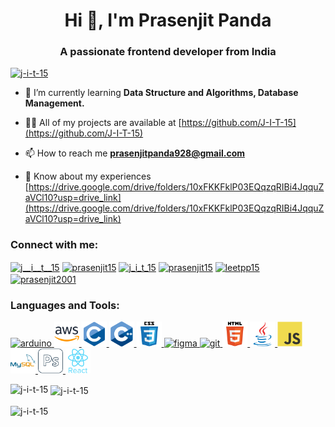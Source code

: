 <h1 align="center">Hi 👋, I'm Prasenjit Panda</h1>
<h3 align="center">A passionate frontend developer from India</h3>

<p align="left"> <a href="https://github.com/ryo-ma/github-profile-trophy"><img src="https://github-profile-trophy.vercel.app/?username=j-i-t-15" alt="j-i-t-15" /></a> </p>

- 🌱 I’m currently learning **Data Structure and Algorithms, Database Management.**

- 👨‍💻 All of my projects are available at [https://github.com/J-I-T-15](https://github.com/J-I-T-15)

- 📫 How to reach me **prasenjitpanda928@gmail.com**

- 📄 Know about my experiences [https://drive.google.com/drive/folders/10xFKKFklP03EQqzqRIBi4JqquZaVCl10?usp=drive_link](https://drive.google.com/drive/folders/10xFKKFklP03EQqzqRIBi4JqquZaVCl10?usp=drive_link)

<h3 align="left">Connect with me:</h3>
<p align="left">
<a href="https://twitter.com/j__i__t__15" target="blank"><img align="center" src="https://raw.githubusercontent.com/rahuldkjain/github-profile-readme-generator/master/src/images/icons/Social/twitter.svg" alt="j__i__t__15" height="30" width="40" /></a>
<a href="https://linkedin.com/in/prasenjit15" target="blank"><img align="center" src="https://raw.githubusercontent.com/rahuldkjain/github-profile-readme-generator/master/src/images/icons/Social/linked-in-alt.svg" alt="prasenjit15" height="30" width="40" /></a>
<a href="https://instagram.com/j_i_t_15" target="blank"><img align="center" src="https://raw.githubusercontent.com/rahuldkjain/github-profile-readme-generator/master/src/images/icons/Social/instagram.svg" alt="j_i_t_15" height="30" width="40" /></a>
<a href="https://www.codechef.com/users/prasenjit15" target="blank"><img align="center" src="https://cdn.jsdelivr.net/npm/simple-icons@3.1.0/icons/codechef.svg" alt="prasenjit15" height="30" width="40" /></a>
<a href="https://www.leetcode.com/leetpp15" target="blank"><img align="center" src="https://raw.githubusercontent.com/rahuldkjain/github-profile-readme-generator/master/src/images/icons/Social/leet-code.svg" alt="leetpp15" height="30" width="40" /></a>
<a href="https://auth.geeksforgeeks.org/user/prasenjit2001" target="blank"><img align="center" src="https://raw.githubusercontent.com/rahuldkjain/github-profile-readme-generator/master/src/images/icons/Social/geeks-for-geeks.svg" alt="prasenjit2001" height="30" width="40" /></a>
</p>

<h3 align="left">Languages and Tools:</h3>
<p align="left"> <a href="https://www.arduino.cc/" target="_blank" rel="noreferrer"> <img src="https://cdn.worldvectorlogo.com/logos/arduino-1.svg" alt="arduino" width="40" height="40"/> </a> <a href="https://aws.amazon.com" target="_blank" rel="noreferrer"> <img src="https://raw.githubusercontent.com/devicons/devicon/master/icons/amazonwebservices/amazonwebservices-original-wordmark.svg" alt="aws" width="40" height="40"/> </a> <a href="https://www.cprogramming.com/" target="_blank" rel="noreferrer"> <img src="https://raw.githubusercontent.com/devicons/devicon/master/icons/c/c-original.svg" alt="c" width="40" height="40"/> </a> <a href="https://www.w3schools.com/cpp/" target="_blank" rel="noreferrer"> <img src="https://raw.githubusercontent.com/devicons/devicon/master/icons/cplusplus/cplusplus-original.svg" alt="cplusplus" width="40" height="40"/> </a> <a href="https://www.w3schools.com/css/" target="_blank" rel="noreferrer"> <img src="https://raw.githubusercontent.com/devicons/devicon/master/icons/css3/css3-original-wordmark.svg" alt="css3" width="40" height="40"/> </a> <a href="https://www.figma.com/" target="_blank" rel="noreferrer"> <img src="https://www.vectorlogo.zone/logos/figma/figma-icon.svg" alt="figma" width="40" height="40"/> </a> <a href="https://git-scm.com/" target="_blank" rel="noreferrer"> <img src="https://www.vectorlogo.zone/logos/git-scm/git-scm-icon.svg" alt="git" width="40" height="40"/> </a> <a href="https://www.w3.org/html/" target="_blank" rel="noreferrer"> <img src="https://raw.githubusercontent.com/devicons/devicon/master/icons/html5/html5-original-wordmark.svg" alt="html5" width="40" height="40"/> </a> <a href="https://www.java.com" target="_blank" rel="noreferrer"> <img src="https://raw.githubusercontent.com/devicons/devicon/master/icons/java/java-original.svg" alt="java" width="40" height="40"/> </a> <a href="https://developer.mozilla.org/en-US/docs/Web/JavaScript" target="_blank" rel="noreferrer"> <img src="https://raw.githubusercontent.com/devicons/devicon/master/icons/javascript/javascript-original.svg" alt="javascript" width="40" height="40"/> </a> <a href="https://www.mysql.com/" target="_blank" rel="noreferrer"> <img src="https://raw.githubusercontent.com/devicons/devicon/master/icons/mysql/mysql-original-wordmark.svg" alt="mysql" width="40" height="40"/> </a> <a href="https://www.photoshop.com/en" target="_blank" rel="noreferrer"> <img src="https://raw.githubusercontent.com/devicons/devicon/master/icons/photoshop/photoshop-line.svg" alt="photoshop" width="40" height="40"/> </a> <a href="https://reactjs.org/" target="_blank" rel="noreferrer"> <img src="https://raw.githubusercontent.com/devicons/devicon/master/icons/react/react-original-wordmark.svg" alt="react" width="40" height="40"/> </a> </p>

<p><img align="left" src="https://github-readme-stats.vercel.app/api/top-langs?username=j-i-t-15&show_icons=true&locale=en&layout=compact" alt="j-i-t-15" /></p>

<p>&nbsp;<img align="center" src="https://github-readme-stats.vercel.app/api?username=j-i-t-15&show_icons=true&locale=en" alt="j-i-t-15" /></p>

<p><img align="center" src="https://github-readme-streak-stats.herokuapp.com/?user=j-i-t-15&" alt="j-i-t-15" /></p>
